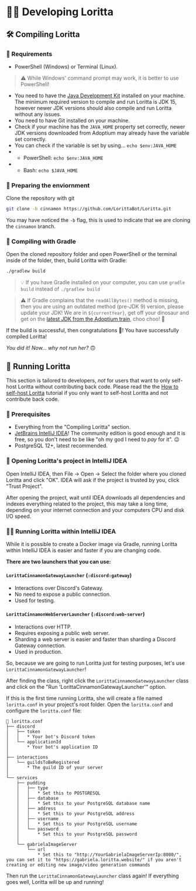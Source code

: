 # 👩‍💻 Developing Loritta

## 🛠️ Compiling Loritta

### 👷 Requirements

* PowerShell (Windows) or Terminal (Linux).
> ⚠️ While Windows' command prompt may work, it is better to use PowerShell!
* You need to have the [Java Development Kit](https://adoptium.net/) installed on your machine. The minimum required version to compile and run Loritta is JDK 15, however newer JDK versions should also compile and run Loritta without any issues.
* You need to have Git installed on your machine.
* Check if your machine has the `JAVA_HOME` property set correctly, newer JDK versions downloaded from Adoptium may already have the variable set correctly.
* You can check if the variable is set by using... `echo $env:JAVA_HOME` 
* * PowerShell: `echo $env:JAVA_HOME`
* * Bash: `echo $JAVA_HOME`

### 🧹 Preparing the enviornment 

Clone the repository with git

```bash
git clone -b cinnamon https://github.com/LorittaBot/Loritta.git
```

You may have noticed the `-b` flag, this is used to indicate that we are cloning the `cinnamon` `b`ranch.

### 🐘 Compiling with Gradle

Open the cloned repository folder and open PowerShell or the terminal inside of the folder, then, build Loritta with Gradle:
   
```bash
./gradlew build
```
   
> 💡 If you have Gradle installed on your computer, you can use `gradle build` instead of `./gradlew build`

> ⚠️ If Gradle complains that the `readAllBytes()` method is missing, then you are using an outdated method (pre-JDK 9) version, please update your JDK! We are in `${currentYear}`, get off your dinosaur and get on the [latest JDK from the Adoptium train](https://adoptium.net/), choo choo! 🚄

If the build is successful, then congratulations 🎉! You have successfully compiled Loritta!

*You did it! Now... why not run her?* 🙃

## 💫 Running Loritta

This section is tailored to developers, *not* for users that want to only self-host Loritta without contributing back code. Please read the the [How to self-host Loritta](docs/SELF-HOSTING.md) tutorial if you only want to self-host Loritta and not contribute back code.

### 👷 Prerequisites

* Everything from the "Compiling Loritta" section.
* [JetBrains IntelliJ IDEA](https://www.jetbrains.com/pt-br/idea/)! The community edition is good enough and it is free, so you don't need to be like "oh my god I need to *pay* for it". 😉
* PostgreSQL 12+, latest recommended.

### 🧹 Opening Loritta's project in IntelliJ IDEA

Open IntelliJ IDEA, then File -> Open -> Select the folder where you cloned Loritta and click "OK". IDEA will ask if the project is trusted by you, click "Trust Project".

After opening the project, wait until IDEA downloads all dependencies and indexes everything related to the project, this may take a long time, depending on your internet connection and your computers CPU and disk I/O speed.

### 🏃‍♂️ Running Loritta within IntelliJ IDEA

While it is possible to create a Docker image via Gradle, running Loritta within IntelliJ IDEA is easier and faster if you are changing code.

**There are two launchers that you can use:**

#### `LorittaCinnamonGatewayLauncher` (`:discord:gateway`)
* Interactions over Discord's Gateway.
* No need to expose a public connection.
* Used for testing.

#### `LorittaCinnamonWebServerLauncher` (`:discord:web-server`)
* Interactions over HTTP.
* Requires exposing a public web server.
* Sharding a web server is easier and faster than sharding a Discord Gateway connection.
* Used in production.

So, because we are going to run Loritta just for testing purposes, let's use `LorittaCinnamonGatewayLauncher`!

After finding the class, right click the `LorittaCinnamonGatewayLauncher` class and click on the "Run 'LorittaCinnamonGatewayLauncher'" option.

If this is the first time running Loritta, she will create a file named `loritta.conf` in your project's root folder. Open the `loritta.conf` and configure the `loritta.conf` file:

```ascii
📄 loritta.conf
├── discord
│   ├── token
│   │   * Your bot's Discord token
│   └── applicationId
│       * Your bot's application ID
│
├── interactions
│   └── guildsToBeRegistered
│       * The guild ID of your server
│
└── services
    ├── pudding
    │   ├── type
    │   │   * Set this to POSTGRESQL
    │   ├── database
    │   │   * Set this to your PostgreSQL database name
    │   ├── address
    │   │   * Set this to your PostgreSQL address
    │   ├── username
    │   │   * Set this to your PostgreSQL username
    │   └── password
    │       * Set this to your PostgreSQL password
    │
    └── gabrielaImageServer
        └── url
            * Set this to "http://YourGabrielaImageServerIp:8080/", you can set it to "https://gabriela.loritta.website/" if you aren't creating or editing new image/video generation commands
```

Then run the `LorittaCinnamonGatewayLauncher` class again! If everything goes well, Loritta will be up and running!